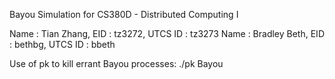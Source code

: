 Bayou Simulation for CS380D - Distributed Computing I

Name : Tian Zhang, EID : tz3272, UTCS ID : tz3273
Name : Bradley Beth, EID : bethbg, UTCS ID : bbeth

Use of pk to kill errant Bayou processes:
./pk Bayou
